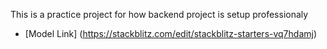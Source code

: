 This is a practice project for how backend project is setup professionaly
- [Model Link] (https://stackblitz.com/edit/stackblitz-starters-vq7hdamj)